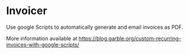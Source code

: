 # Invoicer

Use google Scripts to automatically generate and email invoices as PDF.


More information available at https://blog.garble.org/custom-recurring-invoices-with-google-scripts/

